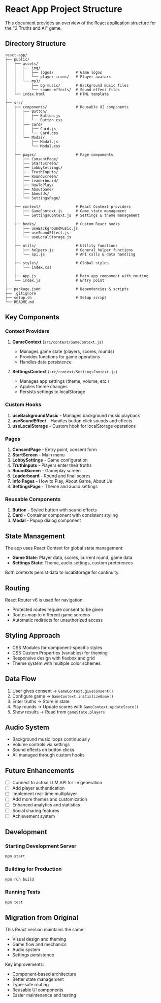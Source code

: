 # React App Project Structure

This document provides an overview of the React application structure for the "2 Truths and AI" game.

## Directory Structure

```
react-app/
├── public/
│   ├── assets/
│   │   ├── img/
│   │   │   ├── logos/          # Game logos
│   │   │   └── player-icons/   # Player avatars
│   │   └── mp3/
│   │       ├── bg-music/       # Background music files
│   │       └── sound-effects/  # Sound effect files
│   └── index.html              # HTML template
│
├── src/
│   ├── components/             # Reusable UI components
│   │   ├── Button/
│   │   │   ├── Button.js
│   │   │   └── Button.css
│   │   ├── Card/
│   │   │   ├── Card.js
│   │   │   └── Card.css
│   │   └── Modal/
│   │       ├── Modal.js
│   │       └── Modal.css
│   │
│   ├── pages/                  # Page components
│   │   ├── ConsentPage/
│   │   ├── StartScreen/
│   │   ├── LobbySettings/
│   │   ├── TruthInputs/
│   │   ├── RoundScreen/
│   │   ├── Leaderboard/
│   │   ├── HowToPlay/
│   │   ├── AboutGame/
│   │   ├── AboutUs/
│   │   └── SettingsPage/
│   │
│   ├── context/                # React Context providers
│   │   ├── GameContext.js      # Game state management
│   │   └── SettingsContext.js  # Settings & theme management
│   │
│   ├── hooks/                  # Custom React hooks
│   │   ├── useBackgroundMusic.js
│   │   ├── useSoundEffect.js
│   │   └── useLocalStorage.js
│   │
│   ├── utils/                  # Utility functions
│   │   ├── helpers.js          # General helper functions
│   │   └── api.js              # API calls & data handling
│   │
│   ├── styles/                 # Global styles
│   │   └── index.css
│   │
│   ├── App.js                  # Main app component with routing
│   └── index.js                # Entry point
│
├── package.json                # Dependencies & scripts
├── .gitignore
├── setup.sh                    # Setup script
└── README.md
```

## Key Components

### Context Providers

1. **GameContext** (`src/context/GameContext.js`)
   - Manages game state (players, scores, rounds)
   - Provides functions for game operations
   - Handles data persistence

2. **SettingsContext** (`src/context/SettingsContext.js`)
   - Manages app settings (theme, volume, etc.)
   - Applies theme changes
   - Persists settings to localStorage

### Custom Hooks

1. **useBackgroundMusic** - Manages background music playback
2. **useSoundEffect** - Handles button click sounds and effects
3. **useLocalStorage** - Custom hook for localStorage operations

### Pages

1. **ConsentPage** - Entry point, consent form
2. **StartScreen** - Main menu
3. **LobbySettings** - Game configuration
4. **TruthInputs** - Players enter their truths
5. **RoundScreen** - Gameplay screen
6. **Leaderboard** - Round and final scores
7. **Info Pages** - How to Play, About Game, About Us
8. **SettingsPage** - Theme and audio settings

### Reusable Components

1. **Button** - Styled button with sound effects
2. **Card** - Container component with consistent styling
3. **Modal** - Popup dialog component

## State Management

The app uses React Context for global state management:

- **Game State**: Player data, scores, current round, game data
- **Settings State**: Theme, audio settings, custom preferences

Both contexts persist data to localStorage for continuity.

## Routing

React Router v6 is used for navigation:

- Protected routes require consent to be given
- Routes map to different game screens
- Automatic redirects for unauthorized access

## Styling Approach

- CSS Modules for component-specific styles
- CSS Custom Properties (variables) for theming
- Responsive design with flexbox and grid
- Theme system with multiple color schemes

## Data Flow

1. User gives consent → `GameContext.giveConsent()`
2. Configure game → `GameContext.initializeGame()`
3. Enter truths → Store in state
4. Play rounds → Update scores with `GameContext.updateScore()`
5. Show results → Read from `gameState.players`

## Audio System

- Background music loops continuously
- Volume controls via settings
- Sound effects on button clicks
- All managed through custom hooks

## Future Enhancements

- [ ] Connect to actual LLM API for lie generation
- [ ] Add player authentication
- [ ] Implement real-time multiplayer
- [ ] Add more themes and customization
- [ ] Enhanced analytics and statistics
- [ ] Social sharing features
- [ ] Achievement system

## Development

### Starting Development Server
```bash
npm start
```

### Building for Production
```bash
npm run build
```

### Running Tests
```bash
npm test
```

## Migration from Original

This React version maintains the same:
- Visual design and theming
- Game flow and mechanics
- Audio system
- Settings persistence

Key improvements:
- Component-based architecture
- Better state management
- Type-safe routing
- Reusable UI components
- Easier maintenance and testing
